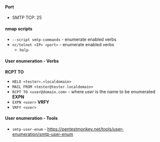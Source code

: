 #### Port
- SMTP TCP: 25
#### nmap scripts
* `--script smtp-commands` - enumerate enabled verbs
* `nc/telnet <IP> <port>` - enumerate enabled verbs
    * `help` 
#### User enumeration - Verbs
__RCPT TO__
* `HELO <tester>.<localdomain>`
* `MAIL FROM <tester@tester.localdomain>`
* `RCPT TO <user@domain.com>` - where *user* is the name to be enumerated
__EXPN__
* `EXPN <user>`
__VRFY__
* `VRFY <user>`
#### User enumeration - Tools
* `smtp-user-enum` - https://pentestmonkey.net/tools/user-enumeration/smtp-user-enum
